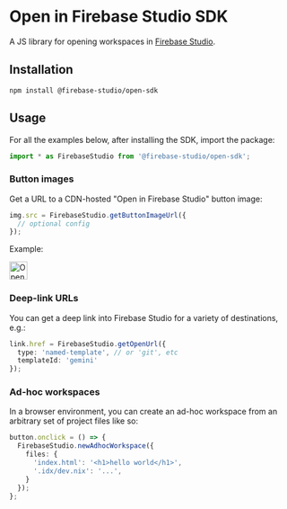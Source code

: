 # Open in Firebase Studio SDK

A JS library for opening workspaces in [Firebase Studio](https://firebase.google.com/studio).

## Installation

```shell
npm install @firebase-studio/open-sdk
```

## Usage

For all the examples below, after installing the SDK, import the package:

```ts
import * as FirebaseStudio from '@firebase-studio/open-sdk';
```

### Button images

Get a URL to a CDN-hosted "Open in Firebase Studio" button image:

```ts
img.src = FirebaseStudio.getButtonImageUrl({
  // optional config
});
```

Example:

[<img src="https://cdn.firebasestudio.dev/btn/open_dark_32@2x.png" alt="Open in Firebase Studio button" height="32">](https://studio.firebase.google.com/new/gemini)

### Deep-link URLs

You can get a deep link into Firebase Studio for a variety of destinations, e.g.:

```ts
link.href = FirebaseStudio.getOpenUrl({
  type: 'named-template', // or 'git', etc
  templateId: 'gemini'
});
```

### Ad-hoc workspaces

In a browser environment, you can create an ad-hoc workspace from an arbitrary set of project files like so:

```ts
button.onclick = () => {
  FirebaseStudio.newAdhocWorkspace({
    files: {
      'index.html': '<h1>hello world</h1>',
      '.idx/dev.nix': '...',
    }
  });
};
```